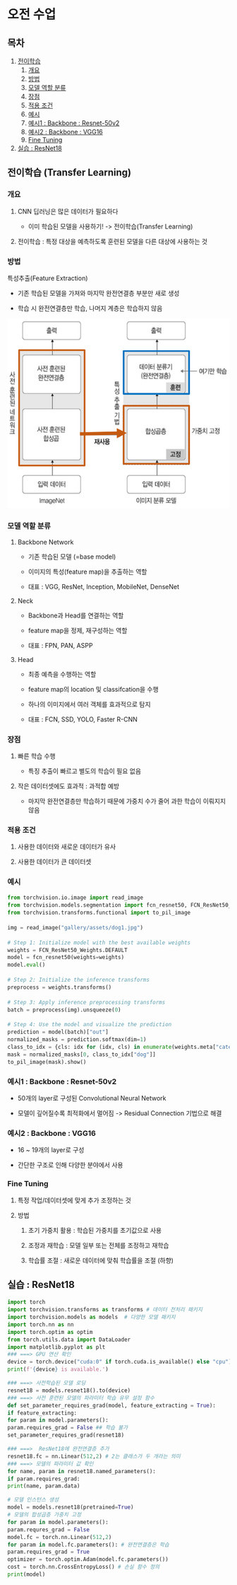 # 오전 수업

## 목차

1. [전이학습](#전이학습-transfer-learning)
    1. [개요](#개요)
    2. [방법](#방법)
    3. [모델 역할 분류](#모델-역할-분류)
    4. [장점](#장점)
    5. [적용 조건](#적용-조건)
    6. [예시](#예시)
    7. [예시1 : Backbone : Resnet-50v2](#예시1--backbone--resnet-50v2)
    8. [예시2 : Backbone : VGG16](#예시2--backbone--vgg16)
    9. [Fine Tuning](#fine-tuning)
2. [실습 : ResNet18](#실습--resnet18)

## 전이학습 (Transfer Learning)

### 개요

1. CNN 딥러닝은 많은 데이터가 필요하다

    - 이미 학습된 모델을 사용하기! -> 전이학습(Transfer Learning)

2. 전이학습 : 특정 대상을 예측하도록 훈련된 모델을 다른 대상에 사용하는 것

### 방법

특성추출(Feature Extraction)

- 기존 학습된 모델을 가져와 마지막 완전연결층 부분만 새로 생성

- 학습 시 완전연결층만 학습, 나머지 계층은 학습하지 않음

![alt text](imgs/image.png)

### 모델 역할 분류

1. Backbone Network

    - 기존 학습된 모델 (=base model)

    - 이미지의 특성(feature map)을 추출하는 역할

    - 대표 : VGG, ResNet, Inception, MobileNet, DenseNet

2. Neck

    - Backbone과 Head를 연결하는 역할

    - feature map을 정제, 재구성하는 역할

    - 대표 : FPN, PAN, ASPP

3. Head

    - 최종 예측을 수행하는 역할

    - feature map의 location 및 classifcation을 수행

    - 하나의 이미지에서 여러 객체를 효과적으로 탐지

    - 대표 : FCN, SSD, YOLO, Faster R-CNN

### 장점

1. 빠른 학습 수행

    - 특징 추출이 빠르고 별도의 학습이 필요 없음

2. 작은 데이터셋에도 효과적 : 과적합 예방

    - 마지막 완전연결층만 학습하기 때문에 가중치 수가 줄어 과한 학습이 이뤄지지 않음

### 적용 조건

1. 사용한 데이터와 새로운 데이터가 유사

2. 사용한 데이터가 큰 데이터셋

### 예시

```python
from torchvision.io.image import read_image
from torchvision.models.segmentation import fcn_resnet50, FCN_ResNet50_Weights
from torchvision.transforms.functional import to_pil_image

img = read_image("gallery/assets/dog1.jpg")

# Step 1: Initialize model with the best available weights
weights = FCN_ResNet50_Weights.DEFAULT
model = fcn_resnet50(weights=weights)
model.eval()

# Step 2: Initialize the inference transforms
preprocess = weights.transforms()

# Step 3: Apply inference preprocessing transforms
batch = preprocess(img).unsqueeze(0)

# Step 4: Use the model and visualize the prediction
prediction = model(batch)["out"]
normalized_masks = prediction.softmax(dim=1)
class_to_idx = {cls: idx for (idx, cls) in enumerate(weights.meta["categories"])}
mask = normalized_masks[0, class_to_idx["dog"]]
to_pil_image(mask).show()
```

### 예시1 : Backbone : Resnet-50v2

- 50개의 layer로 구성된 Convolutional Neural Network

- 모델이 깊어질수록 최적화에서 멀어짐 -> Residual Connection 기법으로 해결

### 예시2 : Backbone : VGG16

- 16 ~ 19개의 layer로 구성

- 간단한 구조로 인해 다양한 분야에서 사용

### Fine Tuning

1. 특정 작업/데이터셋에 맞게 추가 조정하는 것

2. 방법

    1. 초기 가중치 활용 : 학습된 가중치를 초기값으로 사용

    2. 조정과 재학습 : 모델 일부 또는 전체를 조정하고 재학습

    3. 학습률 조절 : 새로운 데이터에 맞춰 학습률을 조절 (하향)

## 실습 : ResNet18

```python
import torch
import torchvision.transforms as transforms # 데이터 전처리 패키지
import torchvision.models as models  # 다양한 모델 패키지
import torch.nn as nn
import torch.optim as optim
from torch.utils.data import DataLoader
import matplotlib.pyplot as plt
### ===> GPU 연산 확인
device = torch.device("cuda:0" if torch.cuda.is_available() else "cpu")
print(f'{device} is available.')
```

```python
### ===> 사전학습된 모델 로딩
resnet18 = models.resnet18().to(device)
### ===> 사전 훈련된 모델의 파라미터 학습 유무 설정 함수
def set_parameter_requires_grad(model, feature_extracting = True):
if feature_extracting:
for param in model.parameters():
param.requires_grad = False ## 학습 불가
set_parameter_requires_grad(resnet18)
```

```python
### ===>  ResNet18에 완전연결층 추가
resnet18.fc = nn.Linear(512,2) # 2는 클래스가 두 개라는 의미
### ===> 모델의 파라미터 값 확인
for name, param in resnet18.named_parameters(): 
if param.requires_grad:
print(name, param.data)
```

```python
# 모델 인스턴스 생성
model = models.resnet18(pretrained=True) 
# 모델의 합성곱층 가중치 고정
for param in model.parameters(): 
param.requres_grad = False
model.fc = torch.nn.Linear(512,2)
for param in model.fc.parameters(): # 완전연결층은 학습
param.requires_grad = True
optimizer = torch.optim.Adam(model.fc.parameters())
cost = torch.nn.CrossEntropyLoss() # 손실 함수 정의
print(model)
```
